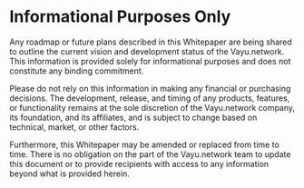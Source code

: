 # Informational Purposes Only

Any roadmap or future plans described in this Whitepaper are being shared to outline the current vision and development status of the Vayu.network. This information is provided solely for informational purposes and does not constitute any binding commitment.

Please do not rely on this information in making any financial or purchasing decisions. The development, release, and timing of any products, features, or functionality remains at the sole discretion of the Vayu.network company, its foundation, and its affiliates, and is subject to change based on technical, market, or other factors.

Furthermore, this Whitepaper may be amended or replaced from time to time. There is no obligation on the part of the Vayu.network team to update this document or to provide recipients with access to any information beyond what is provided herein. 